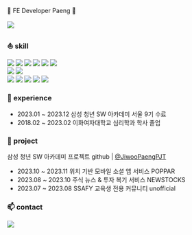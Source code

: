 🌊 FE Developer Paeng 🌊
<br><br>
<a href="https://teal-ticket-b0c.notion.site/FE-724a72ee054f488a9164237e37158003?pvs=4" target="_blank"><img src="https://img.shields.io/badge/portfolio-000000?style=flat-square&logo=Notion&logoColor=white"/></a>

###  :sailboat: skill
<img src="https://img.shields.io/badge/JavaScript-F7DF1E?style=flat-square&logo=JavaScript&logoColor=black"> <img src="https://img.shields.io/badge/TypeScript-3178C6?style=flat-square&logo=TypeScript&logoColor=white"> <img src="https://img.shields.io/badge/Node.js-339933?style=flat-square&logo=Node.js&logoColor=white">
<img src="https://img.shields.io/badge/React-61DAFB?style=flat-square&logo=React&logoColor=black">
<img src="https://img.shields.io/badge/Next.js-000000?style=flat-square&logo=Next.js&logoColor=white">
<img src="https://img.shields.io/badge/React Native-61DAFB?style=flat-square&logo=Create React App&logoColor=black"> <br>
<img src="https://img.shields.io/badge/Python-3776AB?style=flat-square&logo=Python&logoColor=white">
<img src="https://img.shields.io/badge/Django-092E20?style=flat-square&logo=Django&logoColor=white"> <br>
<img src="https://img.shields.io/badge/figma-F24E1E?style=flat-square&logo=figma&logoColor=white">
<img src="https://img.shields.io/badge/Git-F05032?style=flat-square&logo=Git&logoColor=white">
<img src="https://img.shields.io/badge/GitLab-FC6D26?style=flat-square&logo=GitLab&logoColor=white">
<img src="https://img.shields.io/badge/GitHub-181717?style=flat-square&logo=GitHub&logoColor=white">
<img src="https://img.shields.io/badge/Jira-0052CC?style=for-flat-square&logo=Jira&logoColor=white">
<br>

###  :sunrise: experience
- 2023.01 ~ 2023.12   삼성 청년 SW 아카데미 서울 9기 수료
- 2018.02 ~ 2023.02   이화여자대학교 심리학과 학사 졸업

###  :milky_way: project
삼성 청년 SW 아카데미 프로젝트 github | <a href="https://github.com/JiwooPaengPJT" target="_blank">@JiwooPaengPJT</a>
- 2023.10 ~ 2023.11   위치 기반 모바일 소셜 앱 서비스 POPPAR
- 2023.08 ~ 2023.10   주식 뉴스 & 투자 복기 서비스 NEWSTOCKS
- 2023.07 ~ 2023.08   SSAFY 교육생 전용 커뮤니티 unofficial <br>


### 📫 contact
<a href="mailto:paengzw@gmail.com" target="_blank"><img src="https://img.shields.io/badge/paengzw@gmail.com-EA4335?style=flat-square&logo=Gmail&logoColor=white"/></a>

<!--
**JiwooPaeng/JiwooPaeng** is a ✨ _special_ ✨ repository because its `README.md` (this file) appears on your GitHub profile.

Here are some ideas to get you started:

- 🔭 I’m currently working on ...
- 🌱 I’m currently learning ...
- 👯 I’m looking to collaborate on ...
- 🤔 I’m looking for help with ...
- 💬 Ask me about ...
- 📫 How to reach me: ...
- 😄 Pronouns: ...
- ⚡ Fun fact: ...
-->
